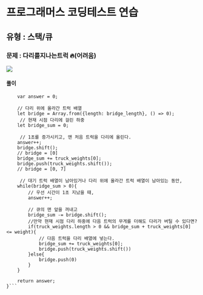 # 프로그래머스 코딩테스트 연습

## 유형 : 스택/큐

### 문제 : 다리를지나는트럭 🔥(어려움)

![](https://velog.velcdn.com/images/kkb4363/post/3af23045-1e22-48c8-88ca-686dcb9809d2/image.PNG)

#### 풀이

````function solution(bridge_length, weight, truck_weights) {
    var answer = 0;

    // 다리 위에 올라간 트럭 배열
    let bridge = Array.from({length: bridge_length}, () => 0);
     // 현재 시점 다리에 걸린 하중
    let bridge_sum = 0;

     // 1초를 증가시키고, 맨 처음 트럭을 다리에 올린다.
    answer++;
    bridge.shift();
    // bridge = [0]
    bridge_sum += truck_weights[0];
    bridge.push(truck_weights.shift());
    // bridge = [0, 7]

     // 대기 트럭 배열이 남아있거나 다리 위에 올라간 트럭 배열이 남아있는 동안,
    while(bridge_sum > 0){
        // 우선 시간이 1초 지났을 때,
        answer++;

        // 큐의 맨 앞을 꺼내고
        bridge_sum -= bridge.shift();
        //만약 현재 시점 다리 하중에 다음 트럭의 무게를 더해도 다리가 버틸 수 있다면?
        if(truck_weights.length > 0 && bridge_sum + truck_weights[0] <= weight){
            // 다음 트럭을 다리 배열에 넣는다.
            bridge_sum += truck_weights[0];
            bridge.push(truck_weights.shift())
        }else{
            bridge.push(0)
        }
    }

    return answer;
}```
````
